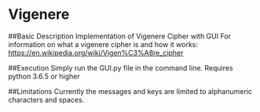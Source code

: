 # Vigenere
##Basic Description
Implementation of Vigenere Cipher with GUI
For information on what a vigenere cipher is and how it works:
https://en.wikipedia.org/wiki/Vigen%C3%A8re_cipher

##Execution
Simply run the GUI.py file in the command line. Requires python 3.6.5 or higher

##Limitations
Currently the messages and keys are limited to alphanumeric characters and spaces.
